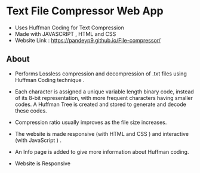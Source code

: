 <!-- Author : Atul Pandey   -->

# Text File Compressor Web App

* Uses Huffman Coding for Text Compression
* Made with JAVASCRIPT , HTML and CSS
* Website Link : https://pandeyp9.github.io/File-compressor/

## About

* Performs Lossless compression and decompression of .txt files using Huffman Coding technique .
* Each character is assigned a unique variable length binary code, instead of its 8-bit representation, with more frequent characters having smaller codes. A Huffman Tree is created and stored to generate and decode these codes.
* Compression ratio usually improves as the file size increases.
* The website is made responsive (with HTML and CSS ) and interactive (with JavaScript ) .
* An Info page is added to give more information about Huffman coding.

* Website is Responsive

